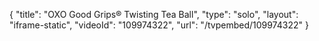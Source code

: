 {
    "title": "OXO Good Grips&reg; Twisting Tea Ball",
    "type": "solo",
    "layout": "iframe-static",
    "videoId": "109974322",
    "url": "\/tvpembed\/109974322"
}